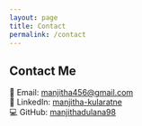 ```yaml
---
layout: page
title: Contact
permalink: /contact
---
```


## Contact Me

📧 Email: [manjitha456@gmail.com](mailto:manjitha456@gmail.com)  
🔗 LinkedIn: [manjitha-kularatne](https://linkedin.com/in/manjitha-kularatne)  
💻 GitHub: [manjithadulana98](https://github.com/manjithadulana98)
